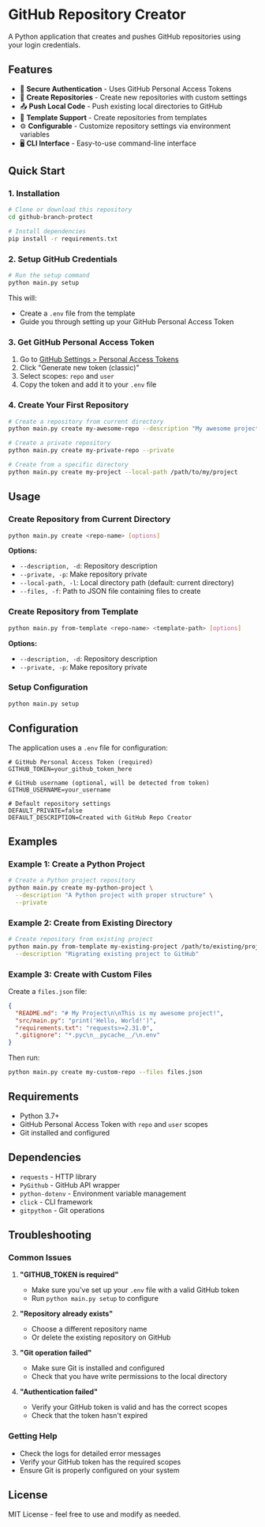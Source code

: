 # GitHub Repository Creator

A Python application that creates and pushes GitHub repositories using your login credentials.

## Features

- 🔐 **Secure Authentication** - Uses GitHub Personal Access Tokens
- 📁 **Create Repositories** - Create new repositories with custom settings
- 📤 **Push Local Code** - Push existing local directories to GitHub
- 🎨 **Template Support** - Create repositories from templates
- ⚙️ **Configurable** - Customize repository settings via environment variables
- 🖥️ **CLI Interface** - Easy-to-use command-line interface

## Quick Start

### 1. Installation

```bash
# Clone or download this repository
cd github-branch-protect

# Install dependencies
pip install -r requirements.txt
```

### 2. Setup GitHub Credentials

```bash
# Run the setup command
python main.py setup
```

This will:
- Create a `.env` file from the template
- Guide you through setting up your GitHub Personal Access Token

### 3. Get GitHub Personal Access Token

1. Go to [GitHub Settings > Personal Access Tokens](https://github.com/settings/tokens)
2. Click "Generate new token (classic)"
3. Select scopes: `repo` and `user`
4. Copy the token and add it to your `.env` file

### 4. Create Your First Repository

```bash
# Create a repository from current directory
python main.py create my-awesome-repo --description "My awesome project"

# Create a private repository
python main.py create my-private-repo --private

# Create from a specific directory
python main.py create my-project --local-path /path/to/my/project
```

## Usage

### Create Repository from Current Directory

```bash
python main.py create <repo-name> [options]
```

**Options:**
- `--description, -d`: Repository description
- `--private, -p`: Make repository private
- `--local-path, -l`: Local directory path (default: current directory)
- `--files, -f`: Path to JSON file containing files to create

### Create Repository from Template

```bash
python main.py from-template <repo-name> <template-path> [options]
```

**Options:**
- `--description, -d`: Repository description
- `--private, -p`: Make repository private

### Setup Configuration

```bash
python main.py setup
```

## Configuration

The application uses a `.env` file for configuration:

```env
# GitHub Personal Access Token (required)
GITHUB_TOKEN=your_github_token_here

# GitHub username (optional, will be detected from token)
GITHUB_USERNAME=your_username

# Default repository settings
DEFAULT_PRIVATE=false
DEFAULT_DESCRIPTION=Created with GitHub Repo Creator
```

## Examples

### Example 1: Create a Python Project

```bash
# Create a Python project repository
python main.py create my-python-project \
  --description "A Python project with proper structure" \
  --private
```

### Example 2: Create from Existing Directory

```bash
# Create repository from existing project
python main.py from-template my-existing-project /path/to/existing/project \
  --description "Migrating existing project to GitHub"
```

### Example 3: Create with Custom Files

Create a `files.json` file:
```json
{
  "README.md": "# My Project\n\nThis is my awesome project!",
  "src/main.py": "print('Hello, World!')",
  "requirements.txt": "requests>=2.31.0",
  ".gitignore": "*.pyc\n__pycache__/\n.env"
}
```

Then run:
```bash
python main.py create my-custom-repo --files files.json
```

## Requirements

- Python 3.7+
- GitHub Personal Access Token with `repo` and `user` scopes
- Git installed and configured

## Dependencies

- `requests` - HTTP library
- `PyGithub` - GitHub API wrapper
- `python-dotenv` - Environment variable management
- `click` - CLI framework
- `gitpython` - Git operations

## Troubleshooting

### Common Issues

1. **"GITHUB_TOKEN is required"**
   - Make sure you've set up your `.env` file with a valid GitHub token
   - Run `python main.py setup` to configure

2. **"Repository already exists"**
   - Choose a different repository name
   - Or delete the existing repository on GitHub

3. **"Git operation failed"**
   - Make sure Git is installed and configured
   - Check that you have write permissions to the local directory

4. **"Authentication failed"**
   - Verify your GitHub token is valid and has the correct scopes
   - Check that the token hasn't expired

### Getting Help

- Check the logs for detailed error messages
- Verify your GitHub token has the required scopes
- Ensure Git is properly configured on your system

## License

MIT License - feel free to use and modify as needed.
